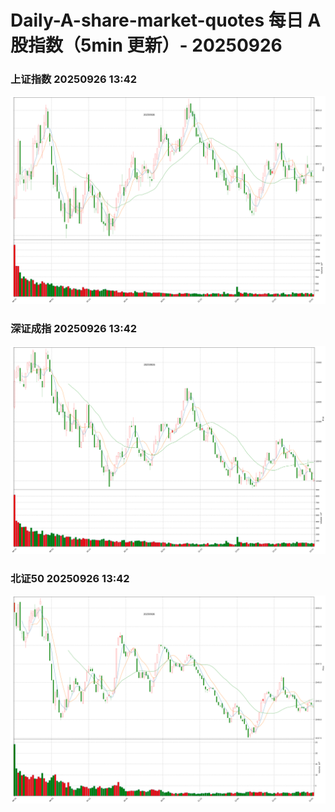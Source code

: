 
# Daily-A-share-market-quotes 每日 A 股指数（5min 更新）- 20250926

### 上证指数 20250926 13:42
![](./fig/2025/9/20250926-sh000001.png)

### 深证成指 20250926 13:42
![](./fig/2025/9/20250926-sz399001.png)

### 北证50 20250926 13:42
![](./fig/2025/9/20250926-bj899050.png)
